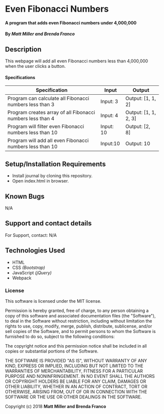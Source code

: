 # Even Fibonacci Numbers

#### A program that adds even Fibonacci numbers under 4,000,000

#### By _**Matt Miller and Brenda Franco**_

## Description

This webpage will add all even Fibonacci numbers less than 4,000,000 when the user clicks a button.

#### Specifications

| Specification | Input | Output |
| --- | --- | --- |
| Program can calculate all Fibonacci numbers less than 3 |Input: 3 | Output: [1, 1, 2] |
| Program creates array of all Fibonacci numbers less than 4 | Input: 4 | Output: [1, 1, 2, 3] |
| Program will filter even Fibonacci numbers less than 10| Input: 10 | Output: [2, 8] |
| Program will add all even Fibonacci numbers less than 10 | Input:10 | Output: 10 |


## Setup/Installation Requirements

* Install journal by cloning this repository.
* Open index.html in browser.


## Known Bugs

N/A

## Support and contact details

For Support, contact:
N/A

## Technologies Used

* HTML
* CSS _(Bootstrap)_
* JavaScript _(jQuery)_
* Webpack

### License

This software is licensed under the MIT license.

Permission is hereby granted, free of charge, to any person obtaining a copy of this software and associated documentation files (the "Software"), to deal in the Software without restriction, including without limitation the rights to use, copy, modify, merge, publish, distribute, sublicense, and/or sell copies of the Software, and to permit persons to whom the Software is furnished to do so, subject to the following conditions:

The copyright notice and this permission notice shall be included in all copies or substantial portions of the Software.

THE SOFTWARE IS PROVIDED "AS IS", WITHOUT WARRANTY OF ANY KIND, EXPRESS OR IMPLIED, INCLUDING BUT NOT LIMITED TO THE WARRANTIES OF MERCHANTABILITY, FITNESS FOR A PARTICULAR PURPOSE AND NONINFRINGEMENT. IN NO EVENT SHALL THE AUTHORS OR COPYRIGHT HOLDERS BE LIABLE FOR ANY CLAIM, DAMAGES OR OTHER LIABILITY, WHETHER IN AN ACTION OF CONTRACT, TORT OR OTHERWISE, ARISING FROM, OUT OF OR IN CONNECTION WITH THE SOFTWARE OR THE USE OR OTHER DEALINGS IN THE SOFTWARE.

Copyright (c) 2018 **Matt Miller and Brenda Franco**
